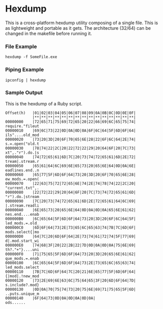 # Hexdump

This is a cross-platform hexdump utility composing of a single file. This is as lightweight and portable as it gets. The architecture (32/64) can be changed in the makefile before running it.

### File Example
```
hexdump -f SomeFile.exe
```
### Piping Example
``` 
ipconfig | hexdump
```

### Sample Output
This is the hexdump of a Ruby script. 
```
Offset(h)   |01|02|03|04|05|06|07|08|09|0A|0B|0C|0D|0E|0F|
            |**|**|**|**|**|**|**|**|**|**|**|**|**|**|**|
00000000    |72|65|71|75|69|72|65|20|22|66|69|6C|65|75|74|    require."fileut
00000010    |69|6C|73|22|0D|0A|0D|0A|6F|6C|64|5F|6D|6F|64|    ils"....old_mod
00000020    |73|20|3D|20|6F|70|65|6E|28|22|6F|6C|64|2E|74|    s.=.open("old.t
00000030    |78|74|22|2C|20|22|72|22|29|20|64|6F|20|7C|73|    xt",."r").do.|s
00000040    |74|72|65|61|6D|7C|20|73|74|72|65|61|6D|2E|72|    tream|.stream.r
00000050    |65|61|64|6C|69|6E|65|73|20|65|6E|64|0D|0A|6E|    eadlines.end..n
00000060    |65|77|5F|6D|6F|64|73|20|3D|20|6F|70|65|6E|28|    ew_mods.=.open(
00000070    |22|63|75|72|72|65|6E|74|2E|74|78|74|22|2C|20|    "current.txt",.
00000080    |22|72|22|29|20|64|6F|20|7C|73|74|72|65|61|6D|    "r").do.|stream
00000090    |7C|20|73|74|72|65|61|6D|2E|72|65|61|64|6C|69|    |.stream.readli
000000A0    |6E|65|73|20|65|6E|64|0D|0A|0D|0A|65|6E|61|62|    nes.end....enab
000000B0    |6C|65|64|5F|6D|6F|64|73|20|3D|20|6F|6C|64|5F|    led_mods.=.old_
000000C0    |6D|6F|64|73|2E|73|65|6C|65|63|74|7B|7C|6D|6F|    mods.select{|mo
000000D0    |64|7C|20|6D|6F|64|2E|73|74|61|72|74|5F|77|69|    d|.mod.start_wi
000000E0    |74|68|3F|20|22|2B|22|7D|0D|0A|0D|0A|75|6E|69|    th?."+"}....uni
000000F0    |71|75|65|5F|6D|6F|64|73|20|3D|20|65|6E|61|62|    que_mods.=.enab
00000100    |6C|65|64|5F|6D|6F|64|73|2E|73|65|6C|65|63|74|    led_mods.select
00000110    |7B|7C|6D|6F|64|7C|20|21|6E|65|77|5F|6D|6F|64|    {|mod|.!new_mod
00000120    |73|2E|69|6E|63|6C|75|64|65|3F|20|6D|6F|64|7D|    s.include?.mod}
00000130    |0D|0A|70|75|74|73|20|75|6E|69|71|75|65|5F|6D|    ..puts.unique_m
00000140    |6F|64|73|0D|0A|0D|0A|0D|0A|                      ods......
```
